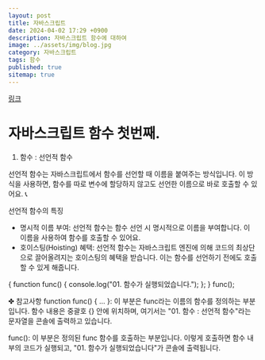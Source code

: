 ```yaml
---
layout: post
title: 자바스크립트
date: 2024-04-02 17:29 +0900
description: 자바스크립트 함수에 대하여
image: ../assets/img/blog.jpg
category: 자바스크립트
tags: 함수
published: true
sitemap: true
---
```


[링크](https://github.com/123dd654/123dd654.github.io)


# 자바스크립트 함수 첫번째.<br />

01. 함수 : 선언적 함수
                
선언적 함수는 자바스크립트에서 함수를 선언할 때 이름을 붙여주는 방식입니다.
이 방식을 사용하면, 함수를 따로 변수에 할당하지 않고도 선언한 이름으로 바로 호출할 수 있어요. 📞

선언적 함수의 특징
* 명시적 이름 부여: 선언적 함수는 함수 선언 시 명시적으로 이름을 부여합니다. 이 이름을 사용하여 함수를 호출할 수 있어요.
* 호이스팅(Hoisting) 혜택: 선언적 함수는 자바스크립트 엔진에 의해 코드의 최상단으로 끌어올려지는 호이스팅의 혜택을 받습니다.
이는 함수를 선언하기 전에도 호출할 수 있게 해줍니다.

{
    function func() {
    console.log("01. 함수가 실행되었습니다.");
    };
} func();

✤ 참고사항
function func() { ... }: 이 부분은 func라는 이름의 함수를 정의하는 부분입니다.
함수 내용은 중괄호 {} 안에 위치하며, 여기서는 "01. 함수 : 선언적 함수"라는 문자열을 콘솔에 출력하고 있습니다.

func(): 이 부분은 정의된 func 함수를 호출하는 부분입니다. 이렇게 호출하면 함수 내부의 코드가 실행되고,
"01. 함수가 실행되었습니다"가 콘솔에 출력됩니다.


                